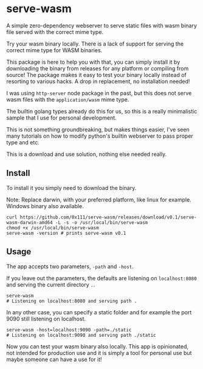 # serve-wasm
A simple zero-dependency webserver to serve static files with wasm binary file served with the correct mime type.

Try your wasm binary locally. There is a lack of support for serving the correct mime type for WASM binaries.

This package is here to help you with that, you can simply install it by downloading the binary from releases for any platform or compiling from source!
The package makes it easy to test your binary locally instead of resorting to various hacks. A drop in replacement, no installation needed!

I was using `http-server` node package in the past, but this does not serve wasm files with the `application/wasm` mime type.

The builtin golang types already do this for us, so this is a really minimalistic sample that I use for personal development.

This is not something groundbreaking, but makes things easier, I've seen many tutorials on how to modify python's builtin webserver to pass proper type and etc.

This is a download and use solution, nothing else needed really.

## Install
To install it you simply need to download the binary.

Note: Replace darwin, with your preferred platform, like linux for example. Windows binary also available.
```shell
curl https://github.com/0x111/serve-wasm/releases/download/v0.1/serve-wasm-darwin-amd64 -L -s -o /usr/local/bin/serve-wasm
chmod +x /usr/local/bin/serve-wasm
serve-wasm -version # prints serve-wasm v0.1
```

## Usage
The app accepts two parameters, `-path` and `-host`.

If you leave out the parameters, the defaults are listening on `localhost:8080` and serving the current directory `.`.
```shell
serve-wasm 
# Listening on localhost:8080 and serving path .
```

In any other case, you can specify a static folder and for example the port 9090 still listening on localhost.
```shell
serve-wasm -host=localhost:9090 -path=./static
# Listening on localhost:9090 and serving path ./static
```

Now you can test your wasm binary also locally. This app is opinionated, not intended for production use and it is simply a tool for personal use but maybe someone can have a use for it!
